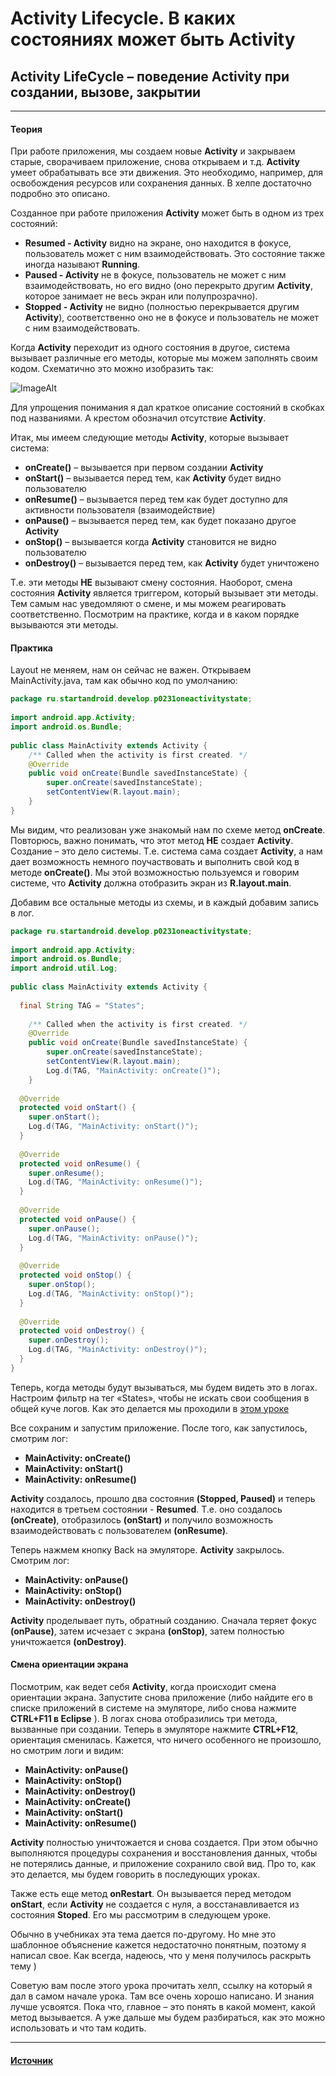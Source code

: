 # Activity Lifecycle. В каких состояниях может быть Activity

## Activity LifeCycle – поведение Activity при создании, вызове, закрытии

---

#### Теория
При работе приложения, мы создаем новые __Activity__ и закрываем старые, сворачиваем приложение, снова открываем и т.д. __Activity__ умеет обрабатывать все эти движения. Это необходимо, например, для освобождения ресурсов или сохранения данных. В хелпе достаточно подробно это описано.

Созданное при работе приложения __Activity__ может быть в одном из трех состояний:

- __Resumed - Activity__ видно на экране, оно находится в фокусе, пользователь может с ним взаимодействовать. Это состояние также иногда называют __Running__.
- __Paused - Activity__ не в фокусе, пользователь не может с ним взаимодействовать, но его видно (оно перекрыто другим __Activity__, которое занимает не весь экран или полупрозрачно).
- __Stopped - Activity__ не видно (полностью перекрывается другим __Activity__), соответственно оно не в фокусе и пользователь не может с ним взаимодействовать.

Когда __Activity__ переходит из одного состояния в другое, система вызывает различные его методы, которые мы можем заполнять своим кодом. Схематично это можно изобразить так:

![ImageAlt](https://lh6.googleusercontent.com/-cRgfIY8Y0pE/ToyPWqE3L4I/AAAAAAAAAbM/mfpvj5yabiA/s800/20111005_L0023_L_StatesSchema.jpg)

Для упрощения понимания я дал краткое описание состояний в скобках под названиями. А крестом обозначил отсутствие __Activity__.

Итак, мы имеем следующие методы __Activity__, которые вызывает система:

- __onCreate()__ – вызывается при первом создании __Activity__
- __onStart()__ – вызывается перед тем, как __Activity__ будет видно пользователю
- __onResume()__ – вызывается перед тем как будет доступно для активности пользователя (взаимодействие)
- __onPause()__ – вызывается перед тем, как будет показано другое __Activity__
- __onStop()__ – вызывается когда __Activity__ становится не видно пользователю
- __onDestroy()__ – вызывается перед тем, как __Activity__ будет уничтожено

Т.е. эти методы __НЕ__ вызывают смену состояния. Наоборот, смена состояния __Activity__ является триггером, который вызывает эти методы. Тем самым нас уведомляют о смене, и мы можем реагировать соответственно. Посмотрим на практике, когда и в каком порядке вызываются эти методы.

#### Практика

Layout не меняем, нам он сейчас не важен. Открываем MainActivity.java, там как обычно код по умолчанию:

```Java
package ru.startandroid.develop.p0231oneactivitystate;
 
import android.app.Activity;
import android.os.Bundle;
 
public class MainActivity extends Activity {
    /** Called when the activity is first created. */
    @Override
    public void onCreate(Bundle savedInstanceState) {
        super.onCreate(savedInstanceState);
        setContentView(R.layout.main);
    }
}
```

Мы видим, что реализован уже знакомый нам по схеме метод __onCreate__. Повторюсь, важно понимать, что этот метод __НЕ__ создает __Activity__. Создание – это дело системы. Т.е. система сама создает __Activity__, а нам дает возможность немного поучаствовать и выполнить свой код в методе __onCreate()__. Мы этой возможностью пользуемся и говорим системе, что __Activity__ должна отобразить экран из __R.layout.main__.

Добавим все остальные методы из схемы, и в каждый добавим запись в лог.

```Java
package ru.startandroid.develop.p0231oneactivitystate;
 
import android.app.Activity;
import android.os.Bundle;
import android.util.Log;
 
public class MainActivity extends Activity {
   
  final String TAG = "States";
   
    /** Called when the activity is first created. */
    @Override
    public void onCreate(Bundle savedInstanceState) {
        super.onCreate(savedInstanceState);
        setContentView(R.layout.main);
        Log.d(TAG, "MainActivity: onCreate()");
    }
     
  @Override
  protected void onStart() {
    super.onStart();
    Log.d(TAG, "MainActivity: onStart()");
  }
 
  @Override
  protected void onResume() {
    super.onResume();
    Log.d(TAG, "MainActivity: onResume()");
  }
 
  @Override
  protected void onPause() {
    super.onPause();
    Log.d(TAG, "MainActivity: onPause()");
  }
 
  @Override
  protected void onStop() {
    super.onStop();
    Log.d(TAG, "MainActivity: onStop()");
  }
     
  @Override
  protected void onDestroy() {
    super.onDestroy();
    Log.d(TAG, "MainActivity: onDestroy()");
  }
}
```

Теперь, когда методы будут вызываться, мы будем видеть это в логах. Настроим фильтр на тег «States», чтобы не искать свои сообщения в общей куче логов. Как это делается мы проходили в [этом уроке](https://github.com/Trial74/MyLessonsAndroidApp/tree/master/lesson12)

Все сохраним и запустим приложение. После того, как запустилось, смотрим лог:

- __MainActivity: onCreate()__
- __MainActivity: onStart()__
- __MainActivity: onResume()__

__Activity__ создалось, прошло два состояния __(Stopped, Paused)__ и теперь находится в третьем состоянии - __Resumed__. Т.е. оно создалось __(onCreate)__, отобразилось __(onStart)__ и получило возможность взаимодействовать с пользователем __(onResume)__.

Теперь нажмем кнопку Back на эмуляторе. __Activity__ закрылось. Смотрим лог:

- __MainActivity: onPause()__
- __MainActivity: onStop()__
- __MainActivity: onDestroy()__

__Activity__ проделывает путь, обратный созданию. Сначала теряет фокус __(onPause)__, затем исчезает с экрана __(onStop)__, затем полностью уничтожается __(onDestroy)__.

#### Смена ориентации экрана

Посмотрим, как ведет себя __Activity__, когда происходит смена ориентации экрана. Запустите снова приложение (либо найдите его в списке приложений в системе на эмуляторе, либо снова нажмите __CTRL+F11 в Eclipse__ ). В логах снова отобразились три метода, вызванные при создании. Теперь в эмуляторе нажмите __CTRL+F12__, ориентация сменилась. Кажется, что ничего особенного не произошло, но смотрим логи и видим:

- __MainActivity: onPause()__
- __MainActivity: onStop()__
- __MainActivity: onDestroy()__
- __MainActivity: onCreate()__
- __MainActivity: onStart()__
- __MainActivity: onResume()__

__Activity__ полностью уничтожается и снова создается. При этом обычно выполняются процедуры сохранения и восстановления данных, чтобы не потерялись данные, и приложение сохранило свой вид. Про то, как это делается, мы будем говорить в последующих уроках.

Также есть еще метод __onRestart__. Он вызывается перед методом __onStart__, если __Activity__ не создается с нуля, а восстанавливается из состояния __Stoped__. Его мы рассмотрим в следующем уроке.

Обычно в учебниках эта тема дается по-другому. Но мне это шаблонное объяснение кажется недостаточно понятным, поэтому я написал свое. Как всегда, надеюсь, что у меня получилось раскрыть тему )

Советую вам после этого урока прочитать хелп, ссылку на который я дал в самом начале урока. Там все очень хорошо написано. И знания лучше усвоятся. Пока что, главное – это понять в какой момент, какой метод вызывается. А уже дальше мы будем разбираться, как это можно использовать и что там кодить.

---

#### [Источник](https://startandroid.ru/ru/uroki/vse-uroki-spiskom/60-urok-23-activity-lifecycle-v-kakih-sostojanijah-mozhet-byt-activity.html)
